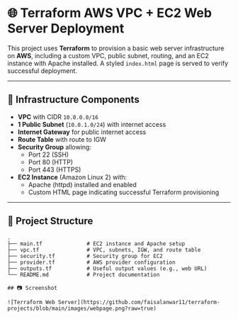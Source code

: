 # 🌐 Terraform AWS VPC + EC2 Web Server Deployment

This project uses **Terraform** to provision a basic web server infrastructure on **AWS**, including a custom VPC, public subnet, routing, and an EC2 instance with Apache installed. A styled `index.html` page is served to verify successful deployment.

---

## 🧱 Infrastructure Components

- **VPC** with CIDR `10.0.0.0/16`
- **1 Public Subnet** (`10.0.1.0/24`) with internet access
- **Internet Gateway** for public internet access
- **Route Table** with route to IGW
- **Security Group** allowing:
  - Port 22 (SSH)
  - Port 80 (HTTP)
  - Port 443 (HTTPS)
- **EC2 Instance** (Amazon Linux 2) with:
  - Apache (httpd) installed and enabled
  - Custom HTML page indicating successful Terraform provisioning

---

## 📁 Project Structure

```
.
├── main.tf              # EC2 instance and Apache setup
├── vpc.tf               # VPC, subnets, IGW, and route table
├── security.tf          # Security group for EC2
├── provider.tf          # AWS provider configuration
├── outputs.tf           # Useful output values (e.g., web URL)
└── README.md            # Project documentation

## 📷 Screenshot

![Terraform Web Server](https://github.com/faisalanwar11/terraform-projects/blob/main/images/webpage.png?raw=true)
